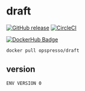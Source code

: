 # draft

[![GitHub release](https://img.shields.io/github/release/opspresso/draft.svg)](https://github.com/opspresso/draft/releases)
[![CircleCI](https://circleci.com/gh/opspresso/draft.svg?style=svg)](https://circleci.com/gh/opspresso/draft)

[![DockerHub Badge](http://dockeri.co/image/opspresso/draft)](https://hub.docker.com/r/opspresso/draft/)

```bash
docker pull opspresso/draft
```

## version

```
ENV VERSION 0
```
